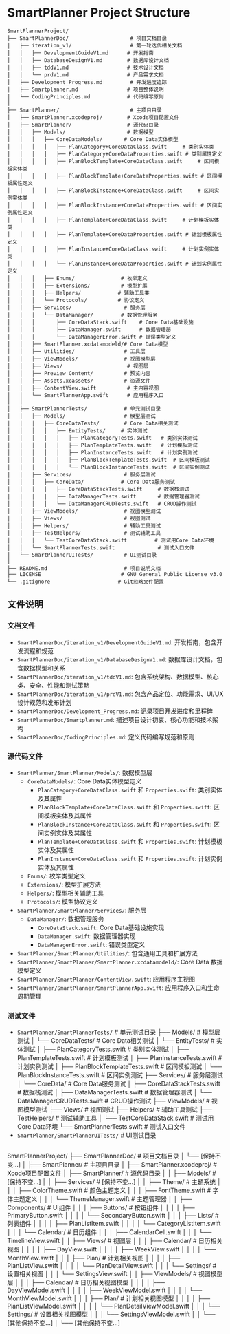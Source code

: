 # SmartPlanner Project Structure

```
SmartPlannerProject/
├── SmartPlannerDoc/                    # 项目文档目录
│   ├── iteration_v1/                   # 第一轮迭代相关文档
│   │   ├── DevelopmentGuideV1.md      # 开发指南
│   │   ├── DatabaseDesignV1.md        # 数据库设计文档
│   │   ├── tddV1.md                   # 技术设计文档
│   │   └── prdV1.md                   # 产品需求文档
│   ├── Development_Progress.md         # 开发进度追踪
│   ├── Smartplanner.md                # 项目整体说明
│   └── CodingPrinciples.md            # 代码编写原则
│
├── SmartPlanner/                       # 主项目目录
│   ├── SmartPlanner.xcodeproj/        # Xcode项目配置文件
│   ├── SmartPlanner/                  # 源代码目录
│   │   ├── Models/                    # 数据模型
│   │   │   ├── CoreDataModels/       # Core Data实体模型
│   │   │   │   ├── PlanCategory+CoreDataClass.swift     # 类别实体类
│   │   │   │   ├── PlanCategory+CoreDataProperties.swift # 类别属性定义
│   │   │   │   ├── PlanBlockTemplate+CoreDataClass.swift     # 区间模板实体类
│   │   │   │   ├── PlanBlockTemplate+CoreDataProperties.swift # 区间模板属性定义
│   │   │   │   ├── PlanBlockInstance+CoreDataClass.swift     # 区间实例实体类
│   │   │   │   ├── PlanBlockInstance+CoreDataProperties.swift # 区间实例属性定义
│   │   │   │   ├── PlanTemplate+CoreDataClass.swift     # 计划模板实体类
│   │   │   │   ├── PlanTemplate+CoreDataProperties.swift # 计划模板属性定义
│   │   │   │   ├── PlanInstance+CoreDataClass.swift     # 计划实例实体类
│   │   │   │   └── PlanInstance+CoreDataProperties.swift # 计划实例属性定义
│   │   │   ├── Enums/               # 枚举定义
│   │   │   ├── Extensions/          # 模型扩展
│   │   │   ├── Helpers/            # 辅助工具类
│   │   │   └── Protocols/          # 协议定义
│   │   ├── Services/                 # 服务层
│   │   │   └── DataManager/         # 数据管理服务
│   │   │       ├── CoreDataStack.swift    # Core Data基础设施
│   │   │       ├── DataManager.swift      # 数据管理器
│   │   │       └── DataManagerError.swift # 错误类型定义
│   │   ├── SmartPlanner.xcdatamodeld/# Core Data模型
│   │   ├── Utilities/                # 工具层
│   │   ├── ViewModels/               # 视图模型层
│   │   ├── Views/                     # 视图层
│   │   ├── Preview Content/          # 预览内容
│   │   ├── Assets.xcassets/          # 资源文件
│   │   ├── ContentView.swift          # 主内容视图
│   │   └── SmartPlannerApp.swift      # 应用程序入口
│   │
│   ├── SmartPlannerTests/            # 单元测试目录
│   │   ├── Models/                   # 模型层测试
│   │   │   ├── CoreDataTests/        # Core Data相关测试
│   │   │   │   ├── EntityTests/     # 实体测试
│   │   │   │   │   ├── PlanCategoryTests.swift   # 类别实体测试
│   │   │   │   │   ├── PlanTemplateTests.swift   # 计划模板测试
│   │   │   │   │   ├── PlanInstanceTests.swift   # 计划实例测试
│   │   │   │   │   ├── PlanBlockTemplateTests.swift  # 区间模板测试
│   │   │   │   │   └── PlanBlockInstanceTests.swift  # 区间实例测试
│   │   ├── Services/                 # 服务层测试
│   │   │   ├── CoreData/            # Core Data服务测试
│   │   │   │   ├── CoreDataStackTests.swift     # 数据栈测试
│   │   │   │   ├── DataManagerTests.swift       # 数据管理器测试
│   │   │   │   └── DataManagerCRUDTests.swift   # CRUD操作测试
│   │   ├── ViewModels/               # 视图模型测试
│   │   ├── Views/                    # 视图测试
│   │   ├── Helpers/                  # 辅助工具测试
│   │   ├── TestHelpers/              # 测试辅助工具
│   │   │   └── TestCoreDataStack.swift         # 测试用Core Data环境
│   │   └── SmartPlannerTests.swift              # 测试入口文件
│   └── SmartPlannerUITests/          # UI测试目录
│
├── README.md                         # 项目说明文档
├── LICENSE                          # GNU General Public License v3.0
└── .gitignore                      # Git忽略文件配置
```

## 文件说明

### 文档文件
- `SmartPlannerDoc/iteration_v1/DevelopmentGuideV1.md`: 开发指南，包含开发流程和规范
- `SmartPlannerDoc/iteration_v1/DatabaseDesignV1.md`: 数据库设计文档，包含数据模型和关系
- `SmartPlannerDoc/iteration_v1/tddV1.md`: 包含系统架构、数据模型、核心类、安全、性能和测试策略
- `SmartPlannerDoc/iteration_v1/prdV1.md`: 包含产品定位、功能需求、UI/UX设计规范和发布计划
- `SmartPlannerDoc/Development_Progress.md`: 记录项目开发进度和里程碑
- `SmartPlannerDoc/Smartplanner.md`: 描述项目设计初衷、核心功能和技术架构
- `SmartPlannerDoc/CodingPrinciples.md`: 定义代码编写规范和原则

### 源代码文件
- `SmartPlanner/SmartPlanner/Models/`: 数据模型层
  - `CoreDataModels/`: Core Data实体模型定义
    - `PlanCategory+CoreDataClass.swift` 和 `Properties.swift`: 类别实体及其属性
    - `PlanBlockTemplate+CoreDataClass.swift` 和 `Properties.swift`: 区间模板实体及其属性
    - `PlanBlockInstance+CoreDataClass.swift` 和 `Properties.swift`: 区间实例实体及其属性
    - `PlanTemplate+CoreDataClass.swift` 和 `Properties.swift`: 计划模板实体及其属性
    - `PlanInstance+CoreDataClass.swift` 和 `Properties.swift`: 计划实例实体及其属性
  - `Enums/`: 枚举类型定义
  - `Extensions/`: 模型扩展方法
  - `Helpers/`: 模型相关辅助工具
  - `Protocols/`: 模型协议定义
- `SmartPlanner/SmartPlanner/Services/`: 服务层
  - `DataManager/`: 数据管理服务
    - `CoreDataStack.swift`: Core Data基础设施实现
    - `DataManager.swift`: 数据管理器实现
    - `DataManagerError.swift`: 错误类型定义
- `SmartPlanner/SmartPlanner/Utilities/`: 包含通用工具和扩展方法
- `SmartPlanner/SmartPlanner/SmartPlanner.xcdatamodeld/`: Core Data 数据模型定义
- `SmartPlanner/SmartPlanner/ContentView.swift`: 应用程序主视图
- `SmartPlanner/SmartPlanner/SmartPlannerApp.swift`: 应用程序入口和生命周期管理

### 测试文件
- `SmartPlanner/SmartPlannerTests/`           # 单元测试目录
    ├── Models/                               # 模型层测试
    │   └── CoreDataTests/                    # Core Data相关测试
    │       └── EntityTests/                  # 实体测试
    │           ├── PlanCategoryTests.swift   # 类别实体测试
    │           ├── PlanTemplateTests.swift   # 计划模板测试
    │           ├── PlanInstanceTests.swift   # 计划实例测试
    │           ├── PlanBlockTemplateTests.swift  # 区间模板测试
    │           └── PlanBlockInstanceTests.swift  # 区间实例测试
    ├── Services/                             # 服务层测试
    │   └── CoreData/                        # Core Data服务测试
    │       ├── CoreDataStackTests.swift     # 数据栈测试
    │       ├── DataManagerTests.swift       # 数据管理器测试
    │       └── DataManagerCRUDTests.swift   # CRUD操作测试
    ├── ViewModels/                          # 视图模型测试
    ├── Views/                               # 视图测试
    ├── Helpers/                             # 辅助工具测试
    ├── TestHelpers/                         # 测试辅助工具
    │   └── TestCoreDataStack.swift         # 测试用Core Data环境
    └── SmartPlannerTests.swift              # 测试入口文件
- `SmartPlanner/SmartPlannerUITests/`         # UI测试目录
```

```
SmartPlannerProject/
├── SmartPlannerDoc/                    # 项目文档目录
│   └── [保持不变...]
│
├── SmartPlanner/                       # 主项目目录
│   ├── SmartPlanner.xcodeproj/        # Xcode项目配置文件
│   ├── SmartPlanner/                  # 源代码目录
│   │   ├── Models/                    # [保持不变...]
│   │   ├── Services/                  # [保持不变...]
│   │   ├── Theme/                     # 主题系统
│   │   │   ├── ColorTheme.swift      # 颜色主题定义
│   │   │   ├── FontTheme.swift       # 字体主题定义
│   │   │   └── ThemeManager.swift    # 主题管理器
│   │   ├── Components/               # UI组件
│   │   │   ├── Buttons/             # 按钮组件
│   │   │   │   ├── PrimaryButton.swift
│   │   │   │   └── SecondaryButton.swift
│   │   │   ├── Lists/              # 列表组件
│   │   │   │   ├── PlanListItem.swift
│   │   │   │   └── CategoryListItem.swift
│   │   │   └── Calendar/           # 日历组件
│   │   │       ├── CalendarCell.swift
│   │   │       └── TimelineView.swift
│   │   ├── Views/                   # 视图层
│   │   │   ├── Calendar/           # 日历相关视图
│   │   │   │   ├── DayView.swift
│   │   │   │   ├── WeekView.swift
│   │   │   │   └── MonthView.swift
│   │   │   ├── Plan/              # 计划相关视图
│   │   │   │   ├── PlanListView.swift
│   │   │   │   └── PlanDetailView.swift
│   │   │   └── Settings/          # 设置相关视图
│   │   │       └── SettingsView.swift
│   │   ├── ViewModels/            # 视图模型层
│   │   │   ├── Calendar/          # 日历相关视图模型
│   │   │   │   ├── DayViewModel.swift
│   │   │   │   ├── WeekViewModel.swift
│   │   │   │   └── MonthViewModel.swift
│   │   │   ├── Plan/             # 计划相关视图模型
│   │   │   │   ├── PlanListViewModel.swift
│   │   │   │   └── PlanDetailViewModel.swift
│   │   │   └── Settings/         # 设置相关视图模型
│   │   │       └── SettingsViewModel.swift
│   │   └── [其他保持不变...]
│   └── [其他保持不变...]
```
